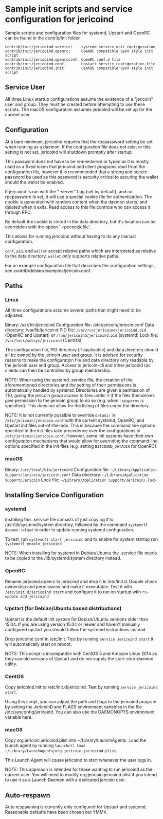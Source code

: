 Sample init scripts and service configuration for jericoind
==========================================================

Sample scripts and configuration files for systemd, Upstart and OpenRC
can be found in the contrib/init folder.

    contrib/init/jericoind.service:    systemd service unit configuration
    contrib/init/jericoind.openrc:     OpenRC compatible SysV style init script
    contrib/init/jericoind.openrcconf: OpenRC conf.d file
    contrib/init/jericoind.conf:       Upstart service configuration file
    contrib/init/jericoind.init:       CentOS compatible SysV style init script

Service User
---------------------------------

All three Linux startup configurations assume the existence of a "jericoin" user
and group.  They must be created before attempting to use these scripts.
The macOS configuration assumes jericoind will be set up for the current user.

Configuration
---------------------------------

At a bare minimum, jericoind requires that the rpcpassword setting be set
when running as a daemon.  If the configuration file does not exist or this
setting is not set, jericoind will shutdown promptly after startup.

This password does not have to be remembered or typed as it is mostly used
as a fixed token that jericoind and client programs read from the configuration
file, however it is recommended that a strong and secure password be used
as this password is security critical to securing the wallet should the
wallet be enabled.

If jericoind is run with the "-server" flag (set by default), and no rpcpassword is set,
it will use a special cookie file for authentication. The cookie is generated with random
content when the daemon starts, and deleted when it exits. Read access to this file
controls who can access it through RPC.

By default the cookie is stored in the data directory, but it's location can be overridden
with the option '-rpccookiefile'.

This allows for running jericoind without having to do any manual configuration.

`conf`, `pid`, and `wallet` accept relative paths which are interpreted as
relative to the data directory. `wallet` *only* supports relative paths.

For an example configuration file that describes the configuration settings,
see contrib/debian/examples/jericoin.conf.

Paths
---------------------------------

### Linux

All three configurations assume several paths that might need to be adjusted.

Binary:              /usr/bin/jericoind
Configuration file:  /etc/jericoin/jericoin.conf
Data directory:      /var/lib/jericoind
PID file:            `/var/run/jericoind/jericoind.pid` (OpenRC and Upstart) or `/run/jericoind/jericoind.pid` (systemd)
Lock file:           `/var/lock/subsys/jericoind` (CentOS)

The configuration file, PID directory (if applicable) and data directory
should all be owned by the jericoin user and group.  It is advised for security
reasons to make the configuration file and data directory only readable by the
jericoin user and group.  Access to jericoin-cli and other jericoind rpc clients
can then be controlled by group membership.

NOTE: When using the systemd .service file, the creation of the aforementioned
directories and the setting of their permissions is automatically handled by
systemd. Directories are given a permission of 710, giving the jericoin group
access to files under it _if_ the files themselves give permission to the
jericoin group to do so (e.g. when `-sysperms` is specified). This does not allow
for the listing of files under the directory.

NOTE: It is not currently possible to override `datadir` in
`/etc/jericoin/jericoin.conf` with the current systemd, OpenRC, and Upstart init
files out-of-the-box. This is because the command line options specified in the
init files take precedence over the configurations in
`/etc/jericoin/jericoin.conf`. However, some init systems have their own
configuration mechanisms that would allow for overriding the command line
options specified in the init files (e.g. setting `BITCOIND_DATADIR` for
OpenRC).

### macOS

Binary:              `/usr/local/bin/jericoind`
Configuration file:  `~/Library/Application Support/Jericoin/jericoin.conf`
Data directory:      `~/Library/Application Support/Jericoin`
Lock file:           `~/Library/Application Support/Jericoin/.lock`

Installing Service Configuration
-----------------------------------

### systemd

Installing this .service file consists of just copying it to
/usr/lib/systemd/system directory, followed by the command
`systemctl daemon-reload` in order to update running systemd configuration.

To test, run `systemctl start jericoind` and to enable for system startup run
`systemctl enable jericoind`

NOTE: When installing for systemd in Debian/Ubuntu the .service file needs to be copied to the /lib/systemd/system directory instead.

### OpenRC

Rename jericoind.openrc to jericoind and drop it in /etc/init.d.  Double
check ownership and permissions and make it executable.  Test it with
`/etc/init.d/jericoind start` and configure it to run on startup with
`rc-update add jericoind`

### Upstart (for Debian/Ubuntu based distributions)

Upstart is the default init system for Debian/Ubuntu versions older than 15.04. If you are using version 15.04 or newer and haven't manually configured upstart you should follow the systemd instructions instead.

Drop jericoind.conf in /etc/init.  Test by running `service jericoind start`
it will automatically start on reboot.

NOTE: This script is incompatible with CentOS 5 and Amazon Linux 2014 as they
use old versions of Upstart and do not supply the start-stop-daemon utility.

### CentOS

Copy jericoind.init to /etc/init.d/jericoind. Test by running `service jericoind start`.

Using this script, you can adjust the path and flags to the jericoind program by
setting the JericoinD and FLAGS environment variables in the file
/etc/sysconfig/jericoind. You can also use the DAEMONOPTS environment variable here.

### macOS

Copy org.jericoin.jericoind.plist into ~/Library/LaunchAgents. Load the launch agent by
running `launchctl load ~/Library/LaunchAgents/org.jericoin.jericoind.plist`.

This Launch Agent will cause jericoind to start whenever the user logs in.

NOTE: This approach is intended for those wanting to run jericoind as the current user.
You will need to modify org.jericoin.jericoind.plist if you intend to use it as a
Launch Daemon with a dedicated jericoin user.

Auto-respawn
-----------------------------------

Auto respawning is currently only configured for Upstart and systemd.
Reasonable defaults have been chosen but YMMV.
